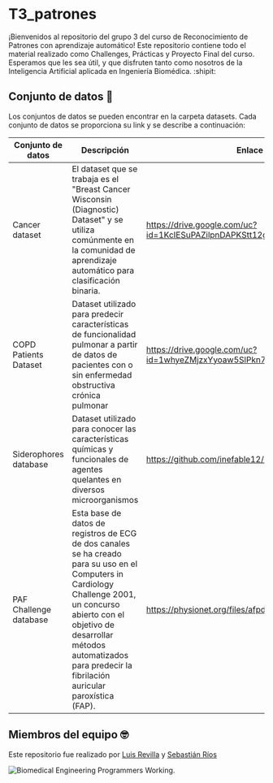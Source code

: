 # T3_patrones
¡Bienvenidos al repositorio del grupo 3 del curso de Reconocimiento de Patrones con aprendizaje automático!  Este repositorio contiene todo el material realizado como Challenges, Prácticas y Proyecto Final del curso. Esperamos que les sea útil, y que disfruten tanto como nosotros de la Inteligencia Artificial aplicada en Ingeniería Biomédica. :shipit:

## Conjunto de datos :brain:
Los conjuntos de datos se pueden encontrar en la carpeta datasets. Cada conjunto de datos se proporciona su link y se describe a continuación:

| Conjunto de datos | Descripción | Enlace |
|----------|----------|----------|
| Cancer dataset    | El dataset que se trabaja es el "Breast Cancer Wisconsin (Diagnostic) Dataset" y se utiliza comúnmente en la comunidad de aprendizaje automático para clasificación binaria.   | https://drive.google.com/uc?id=1KcIESuPAZilpnDAPKStt12g-KC3xpJcy   |
| COPD Patients Dataset    | Dataset utilizado para predecir características de funcionalidad pulmonar a partir de datos de pacientes con o sin enfermedad obstructiva crónica pulmonar   | https://drive.google.com/uc?id=1whyeZMjzxYyoaw5SlPkn7bQ_9teH7Db4   |
| Siderophores database   | Dataset utilizado para conocer las características químicas y funcionales de agentes quelantes en diversos microorganismos  | https://github.com/inefable12/siderophores_database  |
| PAF Challenge database  | Esta base de datos de registros de ECG de dos canales se ha creado para su uso en el Computers in Cardiology Challenge 2001, un concurso abierto con el objetivo de desarrollar métodos automatizados para predecir la fibrilación auricular paroxística (FAP).  | https://physionet.org/files/afpdb/1.0.0/  |

## Miembros del equipo :nerd_face:

Este repositorio fue realizado por [Luis Revilla](https://www.linkedin.com/in/luis-carlos-revilla-dominguez-435568194/) y [Sebastián Ríos](https://www.linkedin.com/in/sebastian-adolfo-rios-quintanilla-b83184268/)

![Biomedical Engineering Programmers Working.](https://user-images.githubusercontent.com/43320984/236865491-da91025f-d760-4749-8033-1f5bc9c95c47.png)
